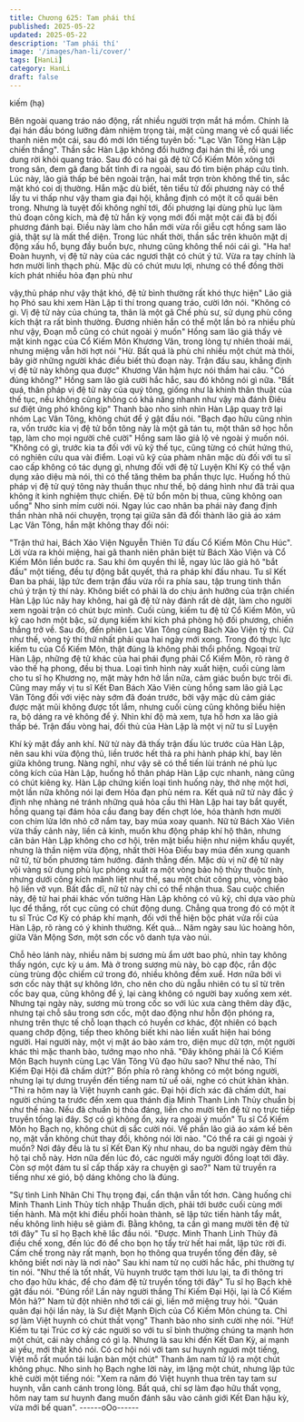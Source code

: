 ```yaml
---
title: Chương 625: Tam phái thí
published: 2025-05-22
updated: 2025-05-22
description: 'Tam phái thí'
image: '/images/han-li/cover/'
tags: [HanLi]
category: HanLi
draft: false
---
```


kiếm (hạ)

Bên ngoài quang tráo náo động, rất nhiều người trợn mắt há
mồm.
Chính là đại hán đầu bóng lưỡng đảm nhiệm trọng tài, mặt cũng
mang vẻ cổ quái liếc thanh niên một cái, sau đó mới lớn tiếng
tuyên bố:
"Lạc Vân Tông Hàn Lập chiến thắng".
Thần sắc Hàn Lập không đổi hướng đại hán thi lễ, rồi ung dung
rời khỏi quang tráo.
Sau đó có hai gã đệ tử Cổ Kiếm Môn xông tới trong sân, đem gã
đang bất tỉnh đi ra ngoài, sau đó tìm biện pháp cứu tỉnh.
Lúc này, lão giả thấp bé bên ngoài trận, hai mắt trợn tròn không
thể tin, sắc mặt khó coi dị thường.
Hắn mặc dù biết, tên tiểu tử đối phương này có thể lấy tu vi thấp
như vậy tham gia đại hội, khẳng định có một ít cổ quái bên trong.
Nhưng là tuyệt đối không nghĩ tới, đối phương lại dùng phù lục
làm thủ đoạn công kích, mà đệ tử hắn kỳ vọng mới đối mặt một
cái đã bị đối phương đánh bại. Điều này làm cho hắn mới vừa rồi
giễu cợt hồng sam lão giả, thật sự là mất thể diện.
Trong lúc nhất thời, thần sắc trên khuôn mặt dị động xấu hổ, bụng
đầy buồn bực, nhưng cũng không thể nói cái gì.
"Ha ha! Đoàn huynh, vị đệ tử này của các ngươi thật có chút ý tứ.
Vừa ra tay chính là hơn mười linh thạch phù. Mặc dù có chút mưu
lợi, nhưng có thể đồng thời kích phát nhiều hỏa đạn phù như

vậy,thủ pháp như vậy thật khó, đệ tử bình thường rất khó thực
hiện" Lão giả họ Phó sau khi xem Hàn Lập tỉ thí trong quang tráo,
cười lớn nói.
"Không có gì. Vị đệ tử này của chúng ta, thân là một gã Chế phù
sư, sử dụng phù công kích thật ra rất bình thường. Đương nhiên
hắn có thể một lần bỏ ra nhiều phù như vậy, Đoạn mỗ cũng có
chút ngoài ý muốn" Hồng sam lão giả thấy vẻ mặt kinh ngạc của
Cổ Kiếm Môn Khương Vân, trong lòng tự nhiên thoải mái, nhưng
miệng vẫn hời hợt nói
"Hừ. Bất quá là phù chỉ nhiều một chút mà thôi, bây giờ những
người khác điều biết thủ đoạn này. Trận đấu sau, khẳng định vị đệ
tử này không qua được" Khương Vân hậm hực nói thầm hai câu.
"Có đúng không?" Hồng sam lão giả cười hắc hắc, sau đó không
nói gì nữa.
"Bất quá, thân pháp vị đệ tử này của quý tông, giống như là khinh
thân thuật của thế tục, nếu không cũng không có khả năng nhanh
như vậy mà đánh Điêu sư điệt ứng phó không kịp" Thanh bào nho
sinh nhìn Hàn Lập quay trở lại nhóm Lạc Vân Tông, không chút
để ý gật đầu nói.
"Bạch đạo hữu cũng nhìn ra, vốn trước kia vị đệ tử bổn tông này
là một gã tán tu, một thân sở học hỗn tạp, làm cho mọi người chê
cười" Hồng sam lão giả lộ vẻ ngoài ý muốn nói.
"Không có gì, trước kia ta đối với vũ kỹ thế tục, cũng từng có chút
hứng thú, có nghiên cứu qua vài điểm. Loại vũ kỹ của phàm nhân
mặc dù đối với tu sĩ cao cấp không có tác dụng gì, nhưng đối với
đệ tử Luyện Khí Kỳ có thể vận dụng xảo diệu mà nói, thì có thể
tăng thêm ba phần thực lực. Huống hồ thủ pháp vị đệ tử quý tông
này thuần thục như thế, bộ dáng hình như đã trải qua không ít
kinh nghiệm thực chiến. Đệ tử bổn môn bị thua, cũng không oan
uổng" Nho sinh mỉm cười nói.
Ngay lúc cao nhân ba phái này đang định thần nhàn nhã nói
chuyện, trọng tại giữa sân đã đổi thành lão giả áo xám Lạc Vân
Tông, hắn mặt không thay đổi nói:

"Trận thứ hai, Bách Xảo Viện Nguyễn Thiên Tứ đấu Cổ Kiếm Môn
Chu Húc".
Lời vừa ra khỏi miệng, hai gã thanh niên phân biệt từ Bách Xảo
Viện và Cổ Kiếm Môn liền bước ra. Sau khi ôm quyền thi lễ, ngay
lúc lão giả hô "bắt đầu" một tiếng, đều tự động bắt quyết, thả ra
pháp khí đấu nhau.
Tu sĩ Kết Đan ba phái, lập tức đem trận đấu vừa rồi ra phía sau,
tập trung tinh thần chú ý trận tỷ thí này.
Không biết có phải là do chịu ảnh hưởng của trận chiến Hàn Lập
lúc nãy hay không, hai gã đệ tử này đánh rất dè dặt, làm cho
người xem ngoài trận có chút bực mình.
Cuối cùng, kiếm tu đệ tử Cổ Kiếm Môn, vũ kỹ cao hơn một bậc,
sử dụng kiếm khí kích phá phòng hộ đối phương, chiến thắng trở
về.
Sau đó, đến phiên Lạc Vân Tông cùng Bách Xảo Viện tỷ thí.
Cứ như thế, vòng tỷ thí thứ nhất phải qua hai ngày mới xong.
Trong đó thực lực kiếm tu của Cổ Kiếm Môn, thật đúng là không
phải thổi phồng.
Ngoại trừ Hàn Lập, những đệ tử khác của hai phái đụng phải Cổ
Kiếm Môn, rõ ràng ở vào thế hạ phong, đều bị thua.
Loại tình hình này xuất hiện, cuối cùng làm cho tu sĩ họ Khương
nọ, mặt mày hớn hở lần nữa, cảm giác buồn bực trôi đi.
Cũng may mấy vị tu sĩ Kết Đan Bách Xảo Viên cùng hồng sam
lão giả Lạc Vân Tông đối với việc này sớm đã đoán trước, bởi vậy
mặc dù cảm giác được mặt mũi không được tốt lắm, nhưng cuối
cùng cũng không biểu hiện ra, bộ dáng ra vẻ không để ý. Nhìn khí
độ mà xem, tựa hồ hơn xa lão giả thấp bé.
Trận đấu vòng hai, đối thủ của Hàn Lập là một vị nữ tu sĩ Luyện

Khí kỳ mặt đầy anh khí.
Nữ tử này đã thấy trận đấu lúc trước của Hàn Lập, nên sau khi
vừa động thủ, liền trước hết thả ra phi hành pháp khí, bay lên
giữa không trung.
Nàng nghĩ, như vậy sẽ có thể tiến lùi tránh né phù lục công kích
của Hàn Lập, huống hồ thân pháp Hàn Lập cực nhanh, nàng
cũng có chút kiêng kỵ.
Hàn Lập chứng kiến loại tình huống này, thở nhẹ một hơi, một lần
nữa không nói lại đem Hỏa đạn phù ném ra.
Kết quả nữ tử này đắc ý định nhẹ nhàng né tránh những quả hỏa
cầu thì Hàn Lập hai tay bắt quyết, hồng quang tại đám hỏa cầu
đang bay đến chợt lóe, hóa thành hơn mười con chim lửa lớn nhỏ
cỡ nắm tay, bay múa xoay quanh.
Nữ tử Bách Xảo Viên vừa thấy cảnh này, liền cả kinh, muốn khu
động pháp khí hộ thân, nhưng căn bản Hàn Lập không cho cơ
hội, trên mặt biểu hiện như niệm khẩu quyết, nhưng là thần niệm
vừa động, nhất thời Hỏa Điểu bay múa đến xung quanh nữ tử, từ
bốn phương tám hướng. đánh thẳng đến.
Mặc dù vị nữ đệ tử này vội vàng sử dụng phù lục phóng xuất ra
một vòng bảo hộ thủy thuộc tính, nhưng dưới công kích mãnh liệt
như thế, sau một chút công phu, vòng bảo hộ liền vỡ vụn.
Bất đắc dĩ, nữ tử này chỉ có thể nhận thua.
Sau cuộc chiến này, đệ tử hai phái khác vốn tưởng Hàn Lập
không có vũ kỹ, chỉ dựa vào phù lục để thắng, rốt cục cũng có
chút động dung.
Chẳng qua trong đó có một ít tu sĩ Trúc Cơ Kỳ có pháp khí mạnh,
đối với thể hiện bộc phát vửa rồi của Hàn Lập, rõ ràng có ý khinh
thường. Kết quả…
Năm ngày sau lúc hoàng hôn, giữa Vân Mộng Sơn, một sơn cốc
vô danh tựa vào núi.

Chỗ hẻo lánh này, nhiều năm bị sương mù ẩm ướt bao phủ, nhìn
tay không thấy ngón, cực kỳ u ám. Mà ở trong sương mù này, bò
cạp độc, rắn độc cùng trùng độc chiếm cứ trong đó, nhiều không
đếm xuể.
Hơn nữa bởi vì sơn cốc này thật sự không lớn, cho nên cho dù
ngẫu nhiên có tu sĩ từ trên cốc bay qua, cũng không để ý, lại càng
không có người bay xuống xem xét.
Nhưng tại ngày này, sương mù trong cốc so với lúc xưa càng
thêm dày đặc, nhưng tại chỗ sâu trong sơn cốc, một dao động
như hỗn độn phóng ra, nhưng trên thực tế chỗ loạn thạch có
huyền cơ khác, đột nhiên có bạch quang chớp động, tiếp theo
không biết khi nào liền xuất hiện hai bóng người.
Hai người này, một vị mặt áo bào xám tro, diện mục dữ tợn, một
người khác thì mặc thanh bào, tướng mạo nho nhã.
"Đây không phải là Cổ Kiếm Môn Bạch huynh cùng Lạc Vân Tông
Vũ đạo hữu sao? Như thế nào, Thí Kiếm Đại Hội đã chấm dứt?"
Bốn phía rõ ràng không có một bóng người, nhưng lại tự dưng
truyền đến tiếng nam tử uể oải, nghe có chút khàn khàn.
"Thì ra hôm nay là Việt huynh canh gác. Đại hội đích xác đã chấm
dứt, hai người chúng ta trước đến xem qua thánh địa Minh Thanh
Linh Thủy chuẩn bị như thế nào. Nếu đã chuẩn bị thỏa đáng, liền
cho mười tên đệ tử nọ trực tiếp truyền tống lại đây. Sợ có gì không
ổn, xảy ra ngoài ý muốn" Tu sĩ Cổ Kiếm Môn họ Bạch nọ, không
chút dị sắc cười nói.
Về phần lão giả áo xám kế bên nọ, mặt vẫn không chút thay đổi,
không nói lời nào.
"Có thể ra cái gì ngoài ý muốn? Nơi đây đều là tu sĩ Kết Đan Kỳ
như nhau, do ba người ngày đêm thủ hộ tại chỗ này. Hơn nữa đến
lúc đó, các người mấy người đồng loạt tới đây. Còn sợ một đám tu
sĩ cấp thấp xảy ra chuyện gì sao?" Nam tử truyền ra tiếng như xé
gió, bộ dáng không cho là đúng.

"Sự tình Linh Nhãn Chi Thụ trọng đại, cẩn thận vẫn tốt hơn. Càng
huống chi Minh Thanh Linh Thủy tích nhập Thuần dịch, phải tới
bước cuối cùng mới tiến hành. Mà một khi điều phối hoàn thành,
sẽ lập tức tiến hành tẩy mắt, nếu không linh hiệu sẽ giảm đi. Bằng
không, ta cần gì mang mười tên đệ tử tới đây" Tu sĩ họ Bạch khẽ
lắc đầu nói.
"Được. Minh Thanh Linh Thủy đã điều chế xong, đến lúc đó để
cho bọn họ tẩy trừ hết hai mắt, lập tức rời đi. Cấm chế trong này
rất mạnh, bọn họ thông qua truyển tống đến đây, sẽ không biết
nơi này là nơi nào" Sau khi nam tử nọ cười hắc hắc, phi thường
tự tin nói.
"Như thế là tốt nhất, Vũ huynh trước tạm thời lưu lại, ta đi thông tri
cho đạo hữu khác, để cho đám đệ tử truyền tống tới đây" Tu sĩ họ
Bạch khẽ gật đầu nói.
"Đúng rồi! Lần này người thắng Thí Kiếm Đại Hội, lại là Cổ Kiếm
Môn hả?" Nam tử đột nhiên nhớ tới cái gì, liền mở miệng truy hỏi.
"Quán quân đại hội lần này, là Sư điệt Mạnh Địch của Cổ Kiếm
Môn chúng ta. Chỉ sợ làm Việt huynh có chút thất vọng" Thanh
bào nho sinh cười nhẹ nói.
"Hừ! Kiếm tu tại Trúc cơ kỳ các người so với tu sĩ bình thường
chúng ta mạnh hơn một chút, cái này chẳng có gì lạ. Nhưng là
sau khi đến Kết Đan Kỳ, ai mạnh ai yếu, mới thật khó nói. Có cơ
hội nói với tam sư huynh ngươi một tiếng, Việt mỗ rất muốn tái
luận bàn một chút" Thanh âm nam tử lộ ra một chút không phục.
Nho sinh họ Bạch nghe lời này, im lặng một chút, nhưng lập tức
khẽ cười một tiếng nói:
"Xem ra năm đó Việt huynh thua trên tay tam sư huynh, vẫn canh
cánh trong lòng. Bất quá, chỉ sợ làm đạo hữu thất vọng, hôm nay
tam sư huynh đang muốn đánh sâu vào cảnh giới Kết Đan hậu kỳ,
vừa mới bế quan".
------oOo------
